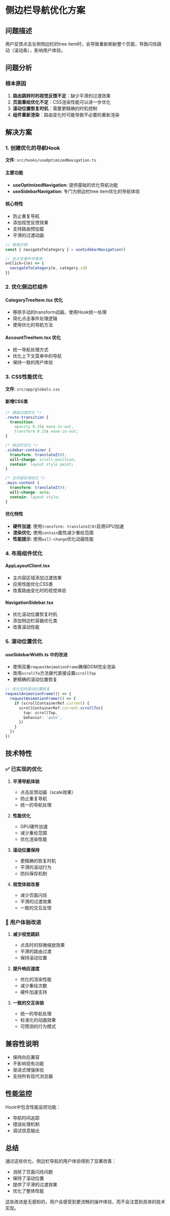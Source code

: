 # 侧边栏导航优化方案

## 问题描述

用户反馈点击左侧侧边栏的tree item时，会导致重新刷新整个页面，导致闪烁跳动（滚动条），影响用户体验。

## 问题分析

### 根本原因

1. **路由跳转时的视觉反馈不足**：缺少平滑的过渡效果
2. **页面重绘优化不足**：CSS渲染性能可以进一步优化
3. **滚动位置恢复时机**：需要更精确的时机控制
4. **组件重新渲染**：路由变化时可能导致不必要的重新渲染

## 解决方案

### 1. 创建优化的导航Hook

**文件**: `src/hooks/useOptimizedNavigation.ts`

#### 主要功能

- **useOptimizedNavigation**: 提供基础的优化导航功能
- **useSidebarNavigation**: 专门为侧边栏tree item优化的导航体验

#### 核心特性

- 防止重复导航
- 添加视觉反馈效果
- 支持路由预加载
- 平滑的过渡动画

```typescript
// 使用示例
const { navigateToCategory } = useSidebarNavigation()

// 在点击事件中使用
onClick={(e) => {
  navigateToCategory(e, category.id)
}}
```

### 2. 优化侧边栏组件

#### CategoryTreeItem.tsx 优化

- 移除手动的transform动画，使用Hook统一处理
- 简化点击事件处理逻辑
- 使用优化的导航方法

#### AccountTreeItem.tsx 优化

- 统一导航处理方式
- 优化上下文菜单中的导航
- 保持一致的用户体验

### 3. CSS性能优化

**文件**: `src/app/globals.css`

#### 新增CSS类

```css
/* 路由过渡优化 */
.route-transition {
  transition:
    opacity 0.15s ease-in-out,
    transform 0.15s ease-in-out;
}

/* 侧边栏优化 */
.sidebar-container {
  transform: translateZ(0);
  will-change: scroll-position;
  contain: layout style paint;
}

/* 主内容区域优化 */
.main-content {
  transform: translateZ(0);
  will-change: auto;
  contain: layout style;
}
```

#### 优化特性

- **硬件加速**: 使用`transform: translateZ(0)`启用GPU加速
- **渲染优化**: 使用`contain`属性减少重绘范围
- **性能提示**: 使用`will-change`优化动画性能

### 4. 布局组件优化

#### AppLayoutClient.tsx

- 主内容区域添加过渡效果
- 应用性能优化CSS类
- 改善路由变化时的视觉体验

#### NavigationSidebar.tsx

- 优化滚动位置恢复时机
- 添加侧边栏容器优化类
- 改善滚动性能

### 5. 滚动位置优化

#### useSidebarWidth.ts 中的改进

- 使用双重`requestAnimationFrame`确保DOM完全渲染
- 改用`scrollTo`方法替代直接设置`scrollTop`
- 更精确的滚动位置恢复

```typescript
// 优化后的滚动位置恢复
requestAnimationFrame(() => {
  requestAnimationFrame(() => {
    if (scrollContainerRef.current) {
      scrollContainerRef.current.scrollTo({
        top: scrollTop,
        behavior: 'auto',
      })
    }
  })
})
```

## 技术特性

### ✅ 已实现的优化

1. **平滑导航体验**

   - 点击反馈动画（scale效果）
   - 防止重复导航
   - 统一的导航处理

2. **性能优化**

   - GPU硬件加速
   - 减少重绘范围
   - 优化渲染性能

3. **滚动位置保持**

   - 更精确的恢复时机
   - 平滑的滚动行为
   - 防抖保存机制

4. **视觉体验改善**
   - 减少页面闪烁
   - 平滑的过渡效果
   - 一致的交互反馈

### 🎯 用户体验改进

1. **减少视觉跳跃**

   - 点击时的轻微缩放效果
   - 平滑的路由过渡
   - 保持滚动位置

2. **提升响应速度**

   - 优化的渲染性能
   - 减少重绘次数
   - 硬件加速支持

3. **一致的交互体验**
   - 统一的导航处理
   - 标准化的动画效果
   - 可预测的行为模式

## 兼容性说明

- 保持向后兼容
- 不影响现有功能
- 渐进式增强体验
- 支持所有现代浏览器

## 性能监控

Hook中包含性能监控功能：

- 导航时间追踪
- 错误处理机制
- 调试信息输出

## 总结

通过这些优化，侧边栏导航的用户体验得到了显著改善：

- 消除了页面闪烁问题
- 保持了滚动位置
- 提供了平滑的过渡效果
- 优化了整体性能

这些改进是无感知的，用户会感受到更流畅的操作体验，而不会注意到具体的技术实现。
